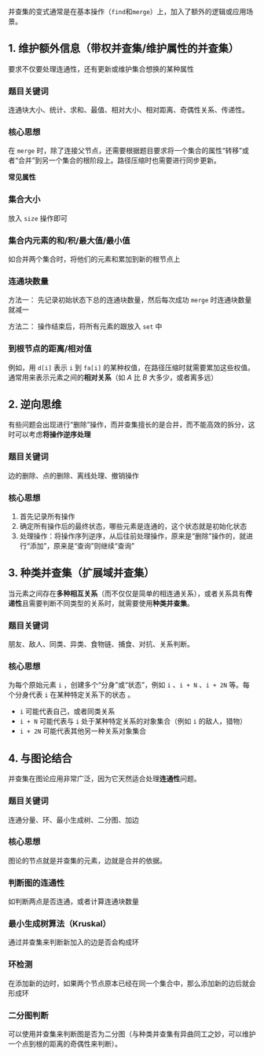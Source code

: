 
并查集的变式通常是在基本操作（`find`和`merge`）上，加入了额外的逻辑或应用场景。

## 1. 维护额外信息（带权并查集/维护属性的并查集）

要求不仅要处理连通性，还有更新或维护集合想换的某种属性

### 题目关键词

连通块大小、统计、求和、最值、相对大小、相对距离、奇偶性关系、传递性。

### 核心思想

在 `merge` 时，除了连接父节点，还需要根据题目要求将一个集合的属性“转移”或者“合并”到另一个集合的根阶段上。路径压缩时也需要进行同步更新。

**常见属性**

### 集合大小

放入 `size` 操作即可

### 集合内元素的和/积/最大值/最小值

如合并两个集合时，将他们的元素和累加到新的根节点上

### 连通块数量

方法一：
先记录初始状态下总的连通块数量，然后每次成功 `merge` 时连通块数量就减一

方法二：
操作结束后，将所有元素的跟放入 `set` 中

### 到根节点的距离/相对值

例如，用 `d[i]` 表示 `i` 到 `fa[i]` 的某种权值，在路径压缩时就需要累加这些权值。
通常用来表示元素之间的**相对关系**（如 $A$ 比 $B$ 大多少，或者离多远）

## 2. 逆向思维

有些问题会出现进行“删除”操作，而并查集擅长的是合并，而不能高效的拆分，这时可以考虑**将操作逆序处理**

### 题目关键词

边的删除、点的删除、离线处理、撤销操作

### 核心思想

1. 首先记录所有操作
2. 确定所有操作后的最终状态，哪些元素是连通的，这个状态就是初始化状态
3. 处理操作：将操作序列逆序，从后往前处理操作，原来是“删除”操作的，就进行“添加”，原来是“查询”则继续“查询”

## 3. 种类并查集（扩展域并查集）

当元素之间存在**多种相互关系**（而不仅仅是简单的相连通关系），或者关系具有**传递性**且需要判断不同类型的关系时，就需要使用**种类并查集**。

### 题目关键词

朋友、敌人、同类、异类、食物链、捕食、对抗、关系判断。

### 核心思想

为每个原始元素 `i` ，创建多个“分身”或“状态”，例如 `i` 、`i + N` 、`i + 2N` 等。每个分身代表 `i` 在某种特定关系下的状态 。

- `i` 可能代表自己，或者同类关系
- `i + N` 可能代表与 `i` 处于某种特定关系的对象集合（例如 `i` 的敌人，猎物）
- `i + 2N` 可能代表其他另一种关系对象集合


## 4. 与图论结合

并查集在图论应用非常广泛，因为它天然适合处理**连通性**问题。

### 题目关键词

连通分量、环、最小生成树、二分图、加边

### 核心思想

图论的节点就是并查集的元素，边就是合并的依据。

### 判断图的连通性

如判断两点是否连通，或者计算连通块数量

### 最小生成树算法（Kruskal）

通过并查集来判断新加入的边是否会构成环

### 环检测

在添加新的边时，如果两个节点原本已经在同一个集合中，那么添加新的边后就会形成环

### 二分图判断

可以使用并查集来判断图是否为二分图（与种类并查集有异曲同工之妙，可以维护一个点到根的距离的奇偶性来判断）。

